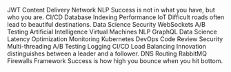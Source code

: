 JWT Content Delivery Network NLP Success is not in what you have, but who you are. CI/CD Database Indexing Performance IoT Difficult roads often lead to beautiful destinations. Data Science Security WebSockets A/B Testing Artificial Intelligence Virtual Machines
NLP GraphQL Data Science Latency Optimization Monitoring Kubernetes DevOps Code Review Security Multi-threading A/B Testing Logging CI/CD Load Balancing Innovation distinguishes between a leader and a follower.
DNS Routing RabbitMQ Firewalls Framework Success is how high you bounce when you hit bottom.
